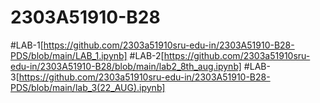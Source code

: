 # 2303A51910-B28 
#LAB-1[https://github.com/2303a51910sru-edu-in/2303A51910-B28-PDS/blob/main/LAB_1.ipynb]
#LAB-2[https://github.com/2303a51910sru-edu-in/2303A51910-B28/blob/main/lab2_8th_aug.ipynb]
#LAB-3[https://github.com/2303a51910sru-edu-in/2303A51910-B28-PDS/blob/main/lab_3(22_AUG).ipynb]
